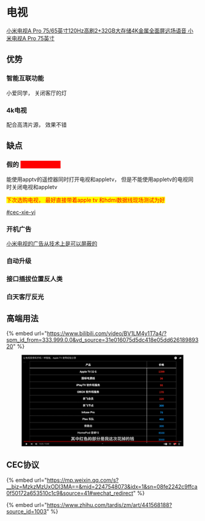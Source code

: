 # 电视

[小米电视A Pro 75/65英寸120Hz高刷2+32GB大存储4K金属全面屏远场语音 小米电视A Pro 75英寸](https://item.jd.com/10092373038735.html)



## 优势

### 智能互联功能

小爱同学， 关闭客厅的灯

### 4k电视

配合高清片源， 效果不错





## 缺点

### 假的 <mark style="color:red;background-color:red;">hdmi cec协议</mark>

能使用apptv的遥控器同时打开电视和appletv， 但是不能使用appletv的电视同时关闭电视和appletv

<mark style="color:red;">下次选购电视， 最好直接带着apple tv 和hdmi数据线现场测试为好</mark>

[#cec-xie-yi](dian-shi.md#cec-xie-yi "mention")

### 开机广告

[小米电视的广告从技术上是可以屏蔽的](https://weibo.com/5035763146/Lvg0swjn9?type=repost)

### 自动升级

### 接口插拔位置反人类

### 白天客厅反光



## 高端用法

{% embed url="https://www.bilibili.com/video/BV1LM4y1T7a4/?spm_id_from=333.999.0.0&vd_source=31e016075d5dc418e05dd62618989320" %}

<figure><img src="../../.gitbook/assets/image (7).png" alt=""><figcaption></figcaption></figure>

## CEC协议

{% embed url="https://mp.weixin.qq.com/s?__biz=MzkzMzUxODI3MA==&mid=2247548073&idx=1&sn=08fe2242c9ffca0f50172a653510c1c9&source=41#wechat_redirect" %}

{% embed url="https://www.zhihu.com/tardis/zm/art/441568188?source_id=1003" %}
